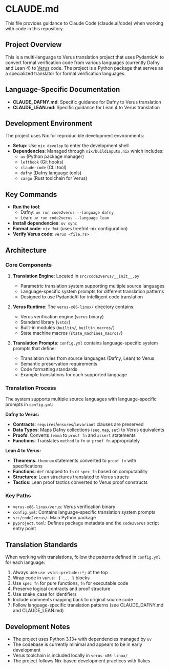 # CLAUDE.md

This file provides guidance to Claude Code (claude.ai/code) when working with code in this repository.

## Project Overview

This is a multi-language to Verus translation project that uses PydanticAI to convert formal verification code from various languages (currently Dafny and Lean 4) to [Verus](https://verus-lang.github.io/verus/guide/overview.html) code. The project is a Python package that serves as a specialized translator for formal verification languages.

## Language-Specific Documentation

- **CLAUDE_DAFNY.md**: Specific guidance for Dafny to Verus translation
- **CLAUDE_LEAN.md**: Specific guidance for Lean 4 to Verus translation

## Development Environment

The project uses Nix for reproducible development environments:

- **Setup**: Use `nix develop` to enter the development shell
- **Dependencies**: Managed through `nix/buildInputs.nix` which includes:
  - `uv` (Python package manager)
  - `lefthook` (Git hooks)
  - `claude-code` (CLI tool)
  - `dafny` (Dafny language tools)
  - `cargo` (Rust toolchain for Verus)

## Key Commands

- **Run the tool**: 
  - Dafny: `uv run code2verus --language dafny`
  - Lean: `uv run code2verus --language lean`
- **Install dependencies**: `uv sync`
- **Format code**: `nix fmt` (uses treefmt-nix configuration)
- **Verify Verus code**: `verus <file.rs>`

## Architecture

### Core Components

1. **Translation Engine**: Located in `src/code2verus/__init__.py`
   - Parametric translation system supporting multiple source languages
   - Language-specific system prompts for different translation patterns
   - Designed to use PydanticAI for intelligent code translation

2. **Verus Runtime**: The `verus-x86-linux/` directory contains:
   - Verus verification engine (`verus` binary)
   - Standard library (`vstd/`)
   - Built-in modules (`builtin/`, `builtin_macros/`)
   - State machine macros (`state_machines_macros/`)

3. **Translation Prompts**: `config.yml` contains language-specific system prompts that define:
   - Translation rules from source languages (Dafny, Lean) to Verus
   - Semantic preservation requirements
   - Code formatting standards
   - Example translations for each supported language

### Translation Process

The system supports multiple source languages with language-specific prompts in `config.yml`:

**Dafny to Verus:**
- **Contracts**: `requires`/`ensures`/`invariant` clauses are preserved
- **Data Types**: Maps Dafny collections (`seq`, `map`, `set`) to Verus equivalents
- **Proofs**: Converts `lemma` to `proof fn` and `assert` statements
- **Functions**: Translates `method` to `fn` or `proof fn` appropriately

**Lean 4 to Verus:**
- **Theorems**: `theorem` statements converted to `proof fn` with specifications
- **Functions**: `def` mapped to `fn` or `spec fn` based on computability
- **Structures**: Lean structures translated to Verus structs
- **Tactics**: Lean proof tactics converted to Verus proof constructs

### Key Paths

- `verus-x86-linux/verus`: Verus verification binary
- `config.yml`: Contains language-specific translation system prompts
- `src/code2verus/`: Main Python package
- `pyproject.toml`: Defines package metadata and the `code2verus` script entry point

## Translation Standards

When working with translations, follow the patterns defined in `config.yml` for each language:

1. Always use `use vstd::prelude::*;` at the top
2. Wrap code in `verus! { ... }` blocks
3. Use `spec fn` for pure functions, `fn` for executable code
4. Preserve logical contracts and proof structure
5. Use snake_case for identifiers
6. Include comments mapping back to original source code
7. Follow language-specific translation patterns (see CLAUDE_DAFNY.md and CLAUDE_LEAN.md)

## Development Notes

- The project uses Python 3.13+ with dependencies managed by `uv`
- The codebase is currently minimal and appears to be in early development
- Verus toolchain is included locally in `verus-x86-linux/`
- The project follows Nix-based development practices with flakes
